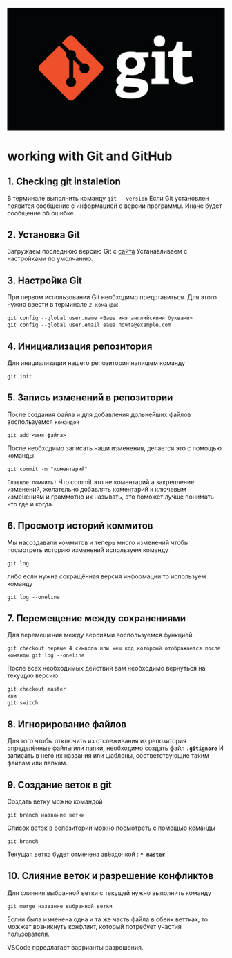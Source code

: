 ![Logo Git](git-logo-1788C.jpg)
# working with Git and GitHub
## 1. Checking git instaletion
В терминале выполнить команду `git --version`
Если Git установлен появится сообщение с информацией о версии программы. Иначе будет сообщение об ошибке.
## 2. Установка Git
Загружаем последнюю версию Git с [сайта](https://git-scm.com/downloads)
Устанавливаем с настройками по умолчанию.
## 3. Настройка Git
При первом использовании Git необходимо представиться.
Для этого нужно ввести в терминале `2 команды`:
```
git config --global user.name «Ваше имя английскими буквами»
git config --global user.email ваша почта@example.com
```
## 4. Инициализация репозитория
Для инициализации нашего репозитория напишем команду
```
git init
```
## 5. Запись изменений в репозитории
После создания файла и для добавления дольнейших файлов воспользуемся `командой`
```
git add <имя файла>
```
После необходимо записать наши изменения, делается это с помощью команды
```
git commit -m "коментарий"
```
`Главное помнить!` 
Что commit это не коментарий а закрепление изменений, желательно добавлять коментарий к ключевым изменениям и граммотно их называть, это поможет лучше понимать что где и когда.

## 6. Просмотр историй коммитов
Мы насоздавали коммитов и теперь много изменений
чтобы посмотреть историю изменений используем команду
```
git log
```
либо если нужна сокращённая версия информации то используем команду
```
git log --oneline
```
## 7. Перемещение между сохранениями
Для перемещения между версиями воспользуемся функцией
```
git checkout первые 4 символа или хеш код котороый отображается после команды git log --oneline
```
После всех необходимых действий вам необходимо вернуться на текущую версию
```
git checkout master
или
git switch 
```
## 8. Игнорирование файлов
Для того чтобы отключить из отслеживания из репозитория определённые файлы или папки, необходимо создать файл **`.gitignore`**
И записать в него их названия или шаблоны, соответствующие таким файлам или папкам.

## 9. Создание веток в git
Создать ветку можно командой
```
git branch название ветки
```
Список веток в репозитории можно посмотреть с помощью команды
```
git branch
```
Текущая ветка будет отмечена звёздочкой : **`* master`**

## 10. Слияние веток и разрешение конфликтов
Для слияния выбранной ветки с текущей нужно выполнить команду
```
git merge название выбранной ветки
```
Еслии была изменена одна и та же часть файла в обеих веттках, то можжет возникнуть конфликт, который потребует участия пользователя.

VSCode прредлагает варрианты разрешения.